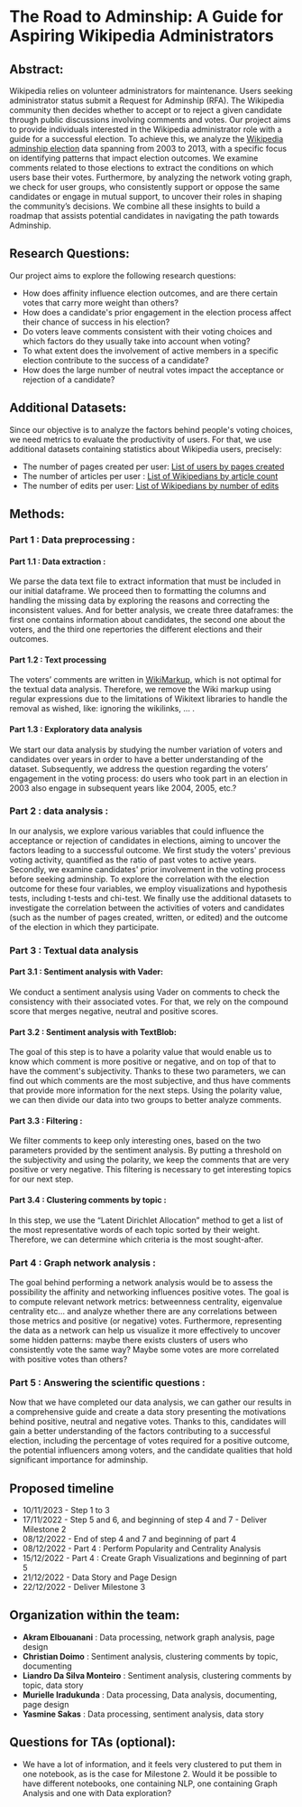 # The Road to Adminship: A Guide for Aspiring Wikipedia Administrators


## Abstract: 
Wikipedia relies on volunteer administrators for maintenance. Users seeking administrator status submit a Request for Adminship (RFA). The Wikipedia community then decides whether to accept or to reject a given candidate through public discussions involving comments and votes. 
Our project aims to provide individuals interested in the Wikipedia administrator role with a guide for a successful election. To achieve this, we analyze the [Wikipedia adminship election](http://snap.stanford.edu/data/wiki-RfA.html) data spanning from 2003 to 2013, with a specific focus on identifying patterns that impact election outcomes. We examine comments related to those elections to extract the conditions on which users base their votes. Furthermore, by analyzing the network voting graph, we check for user groups, who consistently support or oppose the same candidates or engage in mutual support, to uncover their roles in shaping the community’s decisions. 
We combine all these insights to build a roadmap that assists potential candidates in navigating the path towards Adminship.


## Research Questions:

Our project aims to explore the following research questions:
-  How does affinity influence election outcomes, and are there certain votes that carry more weight than others?
-  How does a candidate's prior engagement in the election process affect their chance of success in his election?
-  Do voters leave comments consistent with their voting choices and which factors do they usually take into account when voting?
-  To what extent does the involvement of active members in a specific election contribute to the success of a candidate?
-  How does the large number of neutral votes impact the acceptance or rejection of a candidate?


## Additional Datasets:

Since our objective is to analyze the factors behind people's voting choices, we need metrics to evaluate the productivity of users. For that, we use additional datasets containing statistics about Wikipedia users, precisely: 

-  The number of pages created per user: [List of users by pages created](https://en.wikipedia.org/wiki/User:Bryan/List_of_users_by_pages_created) <br>
-  The number of articles per user : [List of Wikipedians by article count](https://en.wikipedia.org/wiki/Wikipedia:List_of_Wikipedians_by_article_count) <br>
-  The number of edits per user: [List of Wikipedians by number of edits](https://en.wikipedia.org/wiki/Wikipedia:List_of_Wikipedians_by_number_of_edits) <br>


## Methods:
### Part 1 : Data preprocessing :
#### Part 1.1 : Data extraction :
We parse the data text file to extract information that must be included in our initial dataframe. We proceed then to formatting the columns and handling the missing data by exploring the reasons and correcting the inconsistent values.
And for better analysis, we create three dataframes: the first one contains information about candidates, the second one about the voters, and the third one repertories the different elections and their outcomes.

#### Part 1.2 : Text processing
The voters’ comments are written in [WikiMarkup](https://en.wikipedia.org/wiki/Help:Wikitext), which is not optimal for the textual data analysis. Therefore, we remove the Wiki markup using regular expressions due to the limitations of Wikitext libraries to handle the removal as wished, like: ignoring the wikilinks, … .

#### Part 1.3 : Exploratory data analysis
We start our data analysis by studying  the number variation of voters and candidates over years in order to have a better understanding of the dataset. Subsequently, we address the question regarding the voters’ engagement  in the voting process: do users who took part in an election in 2003 also engage in subsequent years like 2004, 2005, etc.? 


### Part 2 : data analysis :  
In our analysis, we explore various variables that could influence the acceptance or rejection of candidates in elections, aiming to uncover the factors leading to a successful outcome. We first study the voters' previous voting activity, quantified as the ratio of past votes to active years. Secondly, we examine candidates' prior involvement in the voting process before seeking adminship. To explore the correlation with the election outcome for these four variables, we employ visualizations and hypothesis tests, including t-tests and chi-test.
We finally use the additional datasets to investigate the correlation between the activities of voters and candidates (such as the number of pages created, written, or edited) and the outcome of the election in which they participate.

### Part 3 : Textual data analysis
#### Part 3.1 : Sentiment analysis with Vader: 
We conduct a sentiment analysis using Vader on comments to check the consistency with their associated votes. For that, we rely on the compound score that merges negative, neutral and positive scores. 

#### Part 3.2 : Sentiment analysis with TextBlob:
The goal of this step is to have a polarity  value that would enable us to know which comment is more positive or negative, and on top of that to have the comment's subjectivity. Thanks to these two parameters, we can find out which comments are the most subjective, and thus have comments that provide more information for the next steps. Using the polarity value, we can then divide our data into two groups to better analyze comments.

#### Part 3.3 : Filtering :
We filter comments to keep only interesting ones, based on the two parameters provided by the sentiment analysis. By putting a threshold on the subjectivity and using the polarity, we keep the comments that are very positive or very negative. This filtering is necessary to get interesting topics for our next step.

#### Part 3.4 : Clustering comments by topic :
In this step, we use the “Latent Dirichlet Allocation” method to get a list of the most representative words of each topic sorted by their weight. Therefore, we can determine which criteria is the most sought-after.

### Part 4 : Graph network analysis :
The goal behind performing a network analysis would be to assess the possibility the affinity and networking influences positive votes. The goal is to compute relevant network metrics: betweenness centrality, eigenvalue centrality etc… and analyze whether there are any correlations between those metrics and positive (or negative) votes. Furthermore, representing the data as a network can help us visualize it more effectively to uncover some hidden patterns: maybe there exists clusters of users who consistently vote the same way? Maybe some votes are more correlated with positive votes than others?


### Part 5 : Answering the scientific questions :
Now that we have completed our data analysis, we can gather our results in a comprehensive guide and create a data story presenting the motivations behind positive, neutral and negative votes. Thanks to this, candidates will gain a better understanding of the factors contributing to a successful election, including the percentage of votes required for a positive outcome, the potential influencers among voters, and the candidate qualities that hold significant importance for adminship. 

## Proposed timeline
-  10/11/2023 - Step 1 to 3
-  17/11/2022 - Step 5 and 6, and beginning of step 4 and 7 - Deliver Milestone 2
-  08/12/2022 - End of step 4 and 7 and beginning of part 4
-  08/12/2022 - Part 4 : Perform Popularity and Centrality Analysis
-  15/12/2022 - Part 4 : Create Graph Visualizations and beginning of part 5
-  21/12/2022 - Data Story and Page Design
-  22/12/2022 - Deliver Milestone 3

## Organization within the team:

-  **Akram Elbouanani** : Data processing, network graph analysis, page design
-  **Christian Doimo** : Sentiment analysis, clustering comments by topic, documenting
-  **Liandro Da Silva Monteiro** : Sentiment analysis, clustering comments by topic, data story
-  **Murielle Iradukunda** : Data processing, Data analysis, documenting, page design
-  **Yasmine Sakas** : Data processing, sentiment analysis, data story

## Questions for TAs (optional):

-  We have a lot of information, and it feels very clustered to put them in one notebook, as is the case for Milestone 2. Would it be possible to have different notebooks, one containing NLP, one containing Graph Analysis and one with Data exploration?



